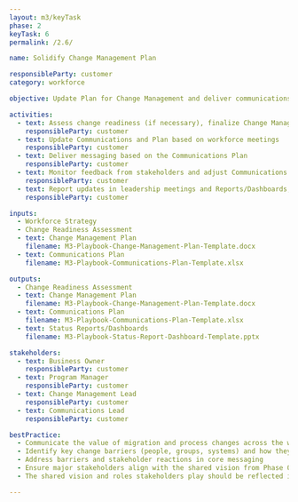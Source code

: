 ```yaml
---
layout: m3/keyTask
phase: 2
keyTask: 6
permalink: /2.6/

name: Solidify Change Management Plan

responsibleParty: customer
category: workforce

objective: Update Plan for Change Management and deliver communications to engage stakeholders prior to the implementation.

activities:
  - text: Assess change readiness (if necessary), finalize Change Management Plan; include strategies / timeline
    responsibleParty: customer
  - text: Update Communications and Plan based on workforce meetings
    responsibleParty: customer
  - text: Deliver messaging based on the Communications Plan
    responsibleParty: customer
  - text: Monitor feedback from stakeholders and adjust Communications Plan
    responsibleParty: customer
  - text: Report updates in leadership meetings and Reports/Dashboards, inform stakeholders
    responsibleParty: customer

inputs:
  - Workforce Strategy
  - Change Readiness Assessment
  - text: Change Management Plan
    filename: M3-Playbook-Change-Management-Plan-Template.docx
  - text: Communications Plan 
    filename: M3-Playbook-Communications-Plan-Template.xlsx

outputs:
  - Change Readiness Assessment
  - text: Change Management Plan
    filename: M3-Playbook-Change-Management-Plan-Template.docx
  - text: Communications Plan
    filename: M3-Playbook-Communications-Plan-Template.xlsx
  - text: Status Reports/Dashboards
    filename: M3-Playbook-Status-Report-Dashboard-Template.pptx

stakeholders:
  - text: Business Owner
    responsibleParty: customer
  - text: Program Manager
    responsibleParty: customer
  - text: Change Management Lead
    responsibleParty: customer
  - text: Communications Lead
    responsibleParty: customer

bestPractice:
  - Communicate the value of migration and process changes across the workforce
  - Identify key change barriers (people, groups, systems) and how they may resist
  - Address barriers and stakeholder reactions in core messaging
  - Ensure major stakeholders align with the shared vision from Phase 0 and understand their role in success
  - The shared vision and roles stakeholders play should be reflected in the organization's Strategic Plan and personnel performance plans and appraisals

---
```

